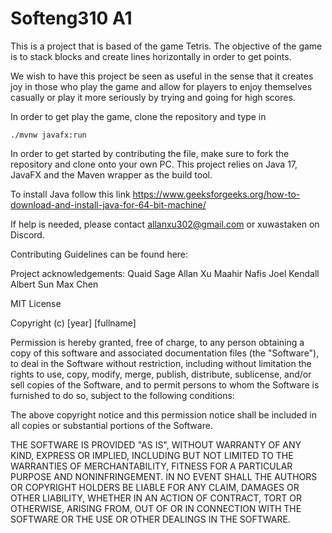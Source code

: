 # Softeng310 A1

This is a project that is based of the game Tetris. The objective of the game is to stack blocks and create lines horizontally in order
to get points.

We wish to have this project be seen as useful in the sense that it creates joy in those who play the game and allow for players
to enjoy themselves casually or play it more seriously by trying and going for high scores.

In order to get play the game, clone the repository and type in

```
./mvnw javafx:run
```

In order to get started by contributing the file, make sure to fork the repository and clone onto your own PC. This
project relies on Java 17, JavaFX and the Maven wrapper as the build tool.

To install Java follow this link https://www.geeksforgeeks.org/how-to-download-and-install-java-for-64-bit-machine/

If help is needed, please contact allanxu302@gmail.com or xuwastaken on Discord.

Contributing Guidelines can be found here:

Project acknowledgements:
Quaid Sage
Allan Xu
Maahir Nafis
Joel Kendall
Albert Sun
Max Chen

MIT License

Copyright (c) [year] [fullname]

Permission is hereby granted, free of charge, to any person obtaining a copy
of this software and associated documentation files (the "Software"), to deal
in the Software without restriction, including without limitation the rights
to use, copy, modify, merge, publish, distribute, sublicense, and/or sell
copies of the Software, and to permit persons to whom the Software is
furnished to do so, subject to the following conditions:

The above copyright notice and this permission notice shall be included in all
copies or substantial portions of the Software.

THE SOFTWARE IS PROVIDED "AS IS", WITHOUT WARRANTY OF ANY KIND, EXPRESS OR
IMPLIED, INCLUDING BUT NOT LIMITED TO THE WARRANTIES OF MERCHANTABILITY,
FITNESS FOR A PARTICULAR PURPOSE AND NONINFRINGEMENT. IN NO EVENT SHALL THE
AUTHORS OR COPYRIGHT HOLDERS BE LIABLE FOR ANY CLAIM, DAMAGES OR OTHER
LIABILITY, WHETHER IN AN ACTION OF CONTRACT, TORT OR OTHERWISE, ARISING FROM,
OUT OF OR IN CONNECTION WITH THE SOFTWARE OR THE USE OR OTHER DEALINGS IN THE
SOFTWARE.
